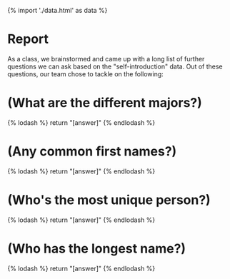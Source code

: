 {% import './data.html' as data %}

# Report

As a class, we brainstormed and came up with a long list of further questions we can ask based
on the "self-introduction" data. Out of these questions, our team chose to tackle on
the following:

# (What are the different majors?)

{% lodash %}
return "[answer]"
{% endlodash %}


# (Any common first names?)

{% lodash %}
return "[answer]"
{% endlodash %}


# (Who's the most unique person?)

{% lodash %}
return "[answer]"
{% endlodash %}

# (Who has the longest name?)

{% lodash %}
return "[answer]"
{% endlodash %}
